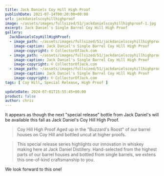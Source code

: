 ```yaml
---
title: Jack Daniels Coy Hill High Proof
publishDate: 2021-07-14T00:20:00+00:00
url: jackdanielscoyhillhighproof
image: ~/assets/images/fullsized/51/jackdanielscoyhillhighproof-1.jpg
excerpt: Jack Daniel's Single Barrel Coy Hill High Proof
gallery:
  JackDanielsCoyHillHighProof:
  - image_path: ~/assets/images/fullsized/51/jackdanielscoyhillhighproof-1.jpg
    image-caption: Jack Daniel's Single Barrel Coy Hill High Proof
    image-copyright: © CollectorOfJack.com
  - image_path: ~/assets/images/fullsized/51/jackdanielscoyhillhighproof-2.jpg
    image-caption: Jack Daniel's Single Barrel Coy Hill High Proof
    image-copyright: © CollectorOfJack.com
  - image_path: ~/assets/images/fullsized/51/jackdanielscoyhillhighproof-3.jpg
    image-caption: Jack Daniel's Single Barrel Coy Hill High Proof
    image-copyright: © CollectorOfJack.com
tags: [ Coy Hill, Special Release, High Proof ]
  
updateDate: 2024-07-01T15:55:45+00:00
product: false
author: chris
---
```

It appears as though the next "special release" bottle from Jack Daniel's will be available this fall as Jack Daniel's Coy Hill High Proof.

> Coy Hill High Proof Aged up in the "Buzzard's Roost" of our barrel houses on Coy Hill and bottled uncut at higher proofs.

> This special release series highlights our innovation in whiskey making here at Jack Daniel Distillery. Hand-selected from the highest parts of our barrel houses and bottled from single barrels, we extens this one-of-kind craftsmanship to you.

We look forward to this one!






